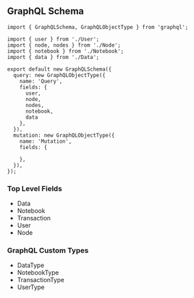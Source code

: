 ## GraphQL Schema

```
import { GraphQLSchema, GraphQLObjectType } from 'graphql';

import { user } from './User';
import { node, nodes } from './Node';
import { notebook } from './Notebook';
import { data } from './Data';

export default new GraphQLSchema({
  query: new GraphQLObjectType({
    name: 'Query',
    fields: {
      user,
      node,
      nodes,
      notebook,
      data
    },
  }),
  mutation: new GraphQLObjectType({
    name: 'Mutation',
    fields: {

    },
  }),
});

```

### Top Level Fields

* Data
* Notebook
* Transaction
* User
* Node

### GraphQL Custom Types

* DataType
* NotebookType
* TransactionType
* UserType
